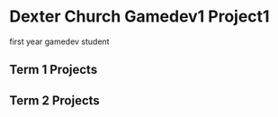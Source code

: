 # Dexter Church Gamedev1 Project1
first year gamedev student

## Term 1 Projects

## Term 2 Projects
